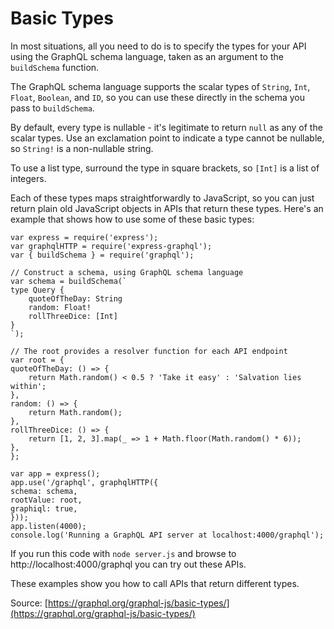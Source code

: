 # Basic Types
In most situations, all you need to do is to specify the types for your API using the GraphQL schema language, taken as an argument to the `buildSchema` function.

The GraphQL schema language supports the scalar types of `String`, `Int`, `Float`, `Boolean`, and `ID`, so you can use these directly in the schema you pass to `buildSchema`.

By default, every type is nullable - it's legitimate to return `null` as any of the scalar types. Use an exclamation point to indicate a type cannot be nullable, so `String!` is a non-nullable string.

To use a list type, surround the type in square brackets, so `[Int]` is a list of integers.

Each of these types maps straightforwardly to JavaScript, so you can just return plain old JavaScript objects in APIs that return these types. Here's an example that shows how to use some of these basic types:

    var express = require('express');
    var graphqlHTTP = require('express-graphql');
    var { buildSchema } = require('graphql');

    // Construct a schema, using GraphQL schema language
    var schema = buildSchema(`
    type Query {
        quoteOfTheDay: String
        random: Float!
        rollThreeDice: [Int]
    }
    `);

    // The root provides a resolver function for each API endpoint
    var root = {
    quoteOfTheDay: () => {
        return Math.random() < 0.5 ? 'Take it easy' : 'Salvation lies within';
    },
    random: () => {
        return Math.random();
    },
    rollThreeDice: () => {
        return [1, 2, 3].map(_ => 1 + Math.floor(Math.random() * 6));
    },
    };

    var app = express();
    app.use('/graphql', graphqlHTTP({
    schema: schema,
    rootValue: root,
    graphiql: true,
    }));
    app.listen(4000);
    console.log('Running a GraphQL API server at localhost:4000/graphql');

If you run this code with `node server.js` and browse to http://localhost:4000/graphql you can try out these APIs.

These examples show you how to call APIs that return different types.

Source: [https://graphql.org/graphql-js/basic-types/](https://graphql.org/graphql-js/basic-types/)
